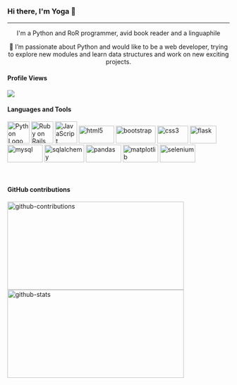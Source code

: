 ### Hi there, I'm Yoga 👋
<hr>
<p align="center">I'm a Python and RoR programmer, avid book reader and a linguaphile</p>
<p align="center">🌱 I’m passionate about Python and would like to be a web developer, trying to explore new modules and learn data structures and work on new exciting projects.</p>

<h4><b>Profile Views</b></h4>
<p>
  <img style="padding-left:"20" src="https://komarev.com/ghpvc/?username=yoga-0731&style=flat,color=blue">
<!--   <img src="https://stackoverflow.com/users/flair/20330166.png?theme=clean" width="208" height="58" alt="profile for startrek-07 at Stack Overflow, Q&amp;A for professional and enthusiast programmers" title="profile for startrek-07 at Stack Overflow, Q&amp;A for professional and enthusiast programmers"></a> -->
</p>

<h4><b>Languages and Tools</b></h4>
<p align="left"> 
  <a href="https://www.python.org" target="_blank" rel="noreferrer"><img src="https://cdn.worldvectorlogo.com/logos/python-5.svg" alt="Python Logo" width="50" height="50"/></a>
  <a href="https://rubyonrails.org/" target="_blank" rel="noreferrer"><img src="https://miro.medium.com/v2/resize:fit:450/1*MtuURq-9Fe3MZM5IZqQgyw.png" alt="Ruby on Rails" width="50" height="50"/></a>
  <a href="https://www.javascript.com/" target="_blank" rel="noreferrer"><img src="https://static.javatpoint.com/images/javascript/javascript_logo.png" alt="JavaScript" width="50" height="50"/></a>
  <a href="https://www.w3.org/html/" target="_blank" rel="noreferrer"><img src="https://img.shields.io/badge/HTML5-E34F26?style=for-the-badge&logo=html5&logoColor=white" alt="html5" width="80" height="40"/></a>
  <a href="https://getbootstrap.com/docs/5.3/getting-started/introduction/" target="_blank" rel="noreferrer"><img src="https://img.shields.io/badge/Bootstrap-563D7C?style=for-the-badge&logo=bootstrap&logoColor=white" alt="bootstrap" width="90" height="40"/></a>
  <a href="https://www.w3schools.com/css/" target="_blank" rel="noreferrer"><img src="https://img.shields.io/badge/CSS3-1572B6?style=for-the-badge&logo=css3&logoColor=white" alt="css3" width="70" height="40"/></a>
  <a href="https://flask.palletsprojects.com/" target="_blank" rel="noreferrer"><img src="https://spin.atomicobject.com/wp-content/uploads/flask.png" alt="flask" width="60" height="40"/></a>
  <a href="https://www.mysql.com/" target="_blank" rel="noreferrer"><img src="https://1000logos.net/wp-content/uploads/2020/08/MySQL-Logo.png?style=for-the-badge&logo=mysql&logoColor=white" alt="mysql" width="80" height="40"/></a>
  <a href="https://www.sqlalchemy.org/"><img src="https://hakin9.org/wp-content/uploads/2019/08/connect-a-flask-app-to-a-mysql-database-with-sqlalchemy-and-pymysql.jpg" alt="sqlalchemy"
width="90" height="40"/></a>
  <a href="https://pandas.pydata.org/" target="_blank" rel="noreferrer"><img src="https://img.shields.io/badge/Pandas-2C2D72?style=for-the-badge&logo=pandas&logoColor=white" alt="pandas" width="80" height="40"/></a>
  <a href="https://matplotlib.org/" target="_blank" rel="noreferrer"><img src="https://static.javatpoint.com/tutorial/matplotlib/images/matplotlib-tutorial.png"?style=for-the-badge&logo=matplotlib&logoColor=white" alt="matplotlib" width="80" height="40"/></a>
  <a href="https://www.selenium.dev" target="_blank" rel="noreferrer"><img src="https://img.shields.io/badge/Selenium-43B02A?style=for-the-badge&logo=Selenium&logoColor=white" alt="selenium" width="80" height="40"/></a>
</p>
<br/>

<h4><b>GitHub contributions</b></h4>
<p>
<!--   <img align="left" src="https://github-readme-streak-stats.herokuapp.com/?user=yoga-0731&show_icons=true&locale=en&layout=compact" alt="yoga-github-profile"  width="400" height="200"/> -->
  <img src="http://github-profile-summary-cards.vercel.app/api/cards/stats?username=yoga-0731&theme=dark" alt="github-contributions" width="400" height="200" />
  <img src="http://github-profile-summary-cards.vercel.app/api/cards/repos-per-language?username=yoga-0731&theme=dark" alt="github-stats" width="400" height="200"/>
</p>

